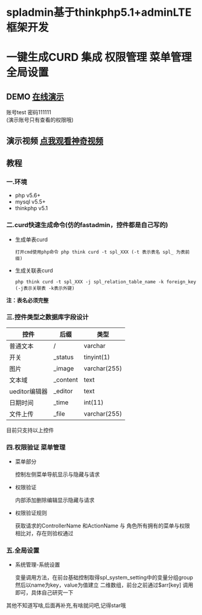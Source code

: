 # spladmin基于thinkphp5.1+adminLTE框架开发
# 一键生成CURD 集成 权限管理 菜单管理 全局设置
## DEMO [在线演示](http://spladmin.o8o8o8.com/admin)
账号test 密码111111<br>
(演示账号只有查看的权限哦)

## 演示视频 [点我观看神奇视频](http://spladmin.o8o8o8.com/demo.html)

## 教程
### 一.环境
- php v5.6+
- mysql v5.5+
- thinkphp v5.1

### 二.curd快速生成命令(仿的fastadmin，控件都是自己写的)
- 生成单表curd

   `打开cmd使用php命令 php think curd -t spl_XXX (-t 表示表名 spl_ 为表前缀)`
- 生成关联表curd

   `php think curd -t spl_XXX -j spl_relation_table_name -k foreign_key (-j表示关联表 -k表示外键)`

**注：表名必须完整**
### 三.控件类型之数据库字段设计
|控件|后缀|类型|
|---|---|---|
|普通文本|/|varchar|
|开关|_status|tinyint(1)|
|图片|_image|varchar(255)|
|文本域|_content|text|
|ueditor编辑器|_editor|text|
|日期时间|_time|int(11)|
|文件上传|_file|varchar(255)|

目前只支持以上控件
### 四.权限验证 菜单管理
- 菜单部分

	控制左侧菜单导航显示与隐藏与请求
- 权限验证

	内部添加删除编辑显示隐藏与请求

- 权限验证规则

	获取请求的ControllerName 和ActionName  与 角色所有拥有的菜单与权限 相比对，存在则验权通过

### 五.全局设置
- 系统管理-系统设置

	变量调用方法，在前台基础控制取得spl_system_setting中的变量分组group 然后以name为key，value为值建立
	二维数组，前台之前通过$arr[key] 调用即可，具体自己研究一下


其他不知道写啥,后面再补充,有啥就问吧,记得star哦